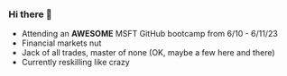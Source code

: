 ### Hi there 👋

- Attending an **AWESOME** MSFT GitHub bootcamp from 6/10 - 6/11/23
- Financial markets nut
- Jack of all trades, master of none (OK, maybe a few here and there)
- Currently reskilling like crazy

<!--
**aaron-weiss/aaron-weiss** is a ✨ _special_ ✨ repository because its `README.md` (this file) appears on your GitHub profile.

Here are some ideas to get you started:

- 🔭 I’m currently working on ...
- 🌱 I’m currently learning ...
- 👯 I’m looking to collaborate on ...
- 🤔 I’m looking for help with ...
- 💬 Ask me about ...
- 📫 How to reach me: ...
- 😄 Pronouns: ...
- ⚡ Fun fact: ...
-->
